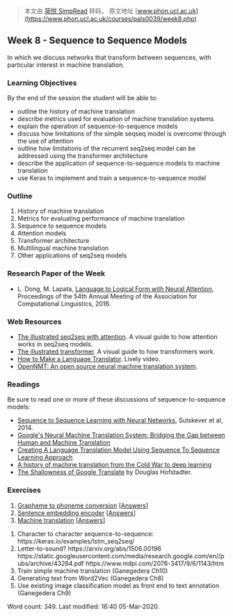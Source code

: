 > 本文由 [简悦 SimpRead](http://ksria.com/simpread/) 转码， 原文地址 [www.phon.ucl.ac.uk](https://www.phon.ucl.ac.uk/courses/pals0039/week8.php)

Week 8 - Sequence to Sequence Models
------------------------------------

In which we discuss networks that transform between sequences, with particular interest in machine translation.

### Learning Objectives

By the end of the session the student will be able to:

*   outline the history of machine translation
*   describe metrics used for evaluation of machine translation systems
*   explain the operation of sequence-to-sequence models
*   discuss how limitations of the simple seqseq model is overcome through the use of attention
*   outline how limitations of the recurrent seq2seq model can be addressed using the transformer architecture
*   describe the application of sequence-to-sequence models to machine translation
*   use Keras to implement and train a sequence-to-sequence model

### Outline

1.  History of machine translation
2.  Metrics for evaluating performance of machine translation
3.  Sequence to sequence models
4.  Attention models
5.  Transformer architecture
6.  Multilingual machine translation
7.  Other applications of seq2seq models

### Research Paper of the Week

*   L. Dong, M. Lapata, [Language to Logical Form with Neural Attention](https://www.aclweb.org/anthology/P16-1004.pdf), Proceedings of the 54th Annual Meeting of the Association for Computational Linguistics, 2016.

### Web Resources

*   [The illustrated seq2seq with attention](https://jalammar.github.io/visualizing-neural-machine-translation-mechanics-of-seq2seq-models-with-attention/). A visual guide to how attention works in seq2seq models.
*   [The illustrated transformer](http://jalammar.github.io/illustrated-transformer/). A visual guide to how transformers work.
*   [How to Make a Language Translator](https://www.youtube.com/watch?v=nRBnh4qbPHI). Lively video.
*   [OpenNMT: An open source neural machine translation system](https://opennmt.net/).

### Readings

Be sure to read one or more of these discussions of sequence-to-sequence models:

*   [Sequence to Sequence Learning with Neural Networks](https://papers.nips.cc/paper/5346-sequence-to-sequence-learning-with-neural-networks.pdf), Sutskever et al, 2014.
*   [Google's Neural Machine Translation System: Bridging the Gap between Human and Machine Translation](https://arxiv.org/abs/1609.08144)
*   [Creating A Language Translation Model Using Sequence To Sequence Learning Approach](https://chunml.github.io/ChunML.github.io/project/Sequence-To-Sequence/)
*   [A history of machine translation from the Cold War to deep learning](https://www.freecodecamp.org/news/a-history-of-machine-translation-from-the-cold-war-to-deep-learning-f1d335ce8b5/)
*   [The Shallowness of Google Translate](https://www.theatlantic.com/technology/archive/2018/01/the-shallowness-of-google-translate/551570/) by Douglas Hofstadter.

### Exercises

1.  [Grapheme to phoneme conversion](https://colab.research.google.com/github/mhuckvale/pals0039/blob/master/Exercise_8_1.ipynb) [[Answers](https://colab.research.google.com/github/mhuckvale/pals0039/blob/master/Answers_8_1.ipynb)]
2.  [Sentence embedding encoder](https://colab.research.google.com/github/mhuckvale/pals0039/blob/master/Exercise_8_2.ipynb) [[Answers](https://colab.research.google.com/github/mhuckvale/pals0039/blob/master/Answers_8_2.ipynb)]
3.  [Machine translation](https://colab.research.google.com/github/mhuckvale/pals0039/blob/master/Exercise_8_3.ipynb) [[Answers](https://colab.research.google.com/github/mhuckvale/pals0039/blob/master/Answers_8_3.ipynb)]

<ol> <li>Character to character sequence-to-sequence: https://keras.io/examples/lstm_seq2seq/ <li>Letter-to-sound? https://arxiv.org/abs/1506.00196 https://static.googleusercontent.com/media/research.google.com/en//pubs/archive/43264.pdf https://www.mdpi.com/2076-3417/9/6/1143/htm <li>Train simple machine translation (Ganegedera Ch10) <li>Generating text from Word2Vec (Ganegedera Ch8) <li>Use existing image classification model as front end to text annotation (Ganegedera Ch9) </ol>

Word count: 349. Last modified: 16:40 05-Mar-2020.